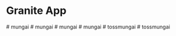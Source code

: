 # Granite App
#   m u n g a i  
 #   m u n g a i  
 #   m u n g a i  
 #   m u n g a i  
 #   t o s s m u n g a i  
 #   t o s s m u n g a i  
 